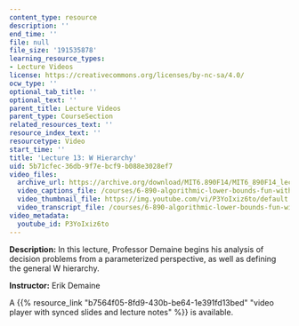 ```yaml
---
content_type: resource
description: ''
end_time: ''
file: null
file_size: '191535878'
learning_resource_types:
- Lecture Videos
license: https://creativecommons.org/licenses/by-nc-sa/4.0/
ocw_type: ''
optional_tab_title: ''
optional_text: ''
parent_title: Lecture Videos
parent_type: CourseSection
related_resources_text: ''
resource_index_text: ''
resourcetype: Video
start_time: ''
title: 'Lecture 13: W Hierarchy'
uid: 5b71cfec-36db-9f7e-bcf9-b088e3028ef7
video_files:
  archive_url: https://archive.org/download/MIT6.890F14/MIT6_890F14_lec13_300k.mp4
  video_captions_file: /courses/6-890-algorithmic-lower-bounds-fun-with-hardness-proofs-fall-2014/1b027de3dce85502bf402bae685cfe3e_P3YoIxiz6to.vtt
  video_thumbnail_file: https://img.youtube.com/vi/P3YoIxiz6to/default.jpg
  video_transcript_file: /courses/6-890-algorithmic-lower-bounds-fun-with-hardness-proofs-fall-2014/96e33bbdf76b7f7d31b73adacf48c81b_P3YoIxiz6to.pdf
video_metadata:
  youtube_id: P3YoIxiz6to
---
```


**Description:** In this lecture, Professor Demaine begins his analysis of decision problems from a parameterized perspective, as well as defining the general W hierarchy.

**Instructor:** Erik Demaine

A {{% resource_link "b7564f05-8fd9-430b-be64-1e391fd13bed" "video player with synced slides and lecture notes" %}} is available.

